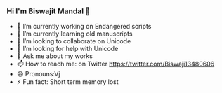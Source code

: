 ### Hi I'm Biswajit Mandal 👋
- 🔭 I’m currently working on Endangered scripts
- 🌱 I’m currently learning old manuscripts
- 👯 I’m looking to collaborate on Unicode
- 🤔 I’m looking for help with Unicode
- 💬 Ask me about my works
- 📫 How to reach me: on Twitter https://twitter.com/Biswaji13480606
- 😄 Pronouns:Vj
- ⚡ Fun fact: Short term memory lost
